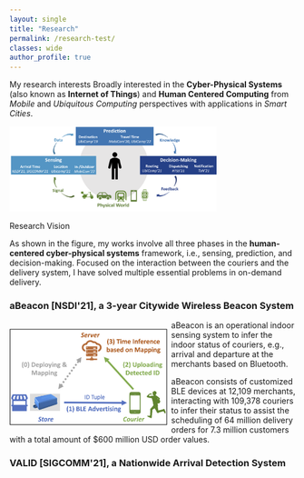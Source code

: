 ```yaml
---
layout: single
title: "Research"
permalink: /research-test/
classes: wide
author_profile: true
---
```


My research interests Broadly interested in the **Cyber-Physical Systems** (also known as **Internet of Things**) and **Human Centered Computing** from *Mobile* and *Ubiquitous Computing* perspectives with applications in *Smart Cities*. 

<p><img src="/assets/images/Research/vision.png"
height="150"
alt="Research Vision">
<figcaption>Research Vision</figcaption> 
</p>

As shown in the figure, my works involve all three phases in the **human-centered cyber-physical systems** framework, i.e., sensing, prediction, and decision-making. Focused on the interaction between the couriers and the delivery system, I have solved multiple essential problems in on-demand delivery.

### aBeacon [NSDI'21], a 3-year Citywide Wireless Beacon System

<p style="float: left; margin-right: 1%; margin-bottom: 0.5em;">
	<img src="/assets/images/Research/physical-beacon-diagram.png" alt="aBeacon System" style="float: left; width: 20em;">
</p>
<p>aBeacon is an operational indoor sensing system to infer the indoor status of  couriers, e.g., arrival and departure at the merchants based on Bluetooth.</p>

<p>aBeacon consists of customized BLE devices at 12,109 merchants, interacting with 109,378 couriers to infer their status to assist the scheduling of 64 million delivery orders for 7.3 million customers with a total amount of $600 million USD order values.</p>

<p class="clear"> </p>

### VALID [SIGCOMM'21], a  Nationwide Arrival Detection System






<!-- ## Literature Surveys

[Literature Surveys](/research/Literature-Survey/)
 -->
